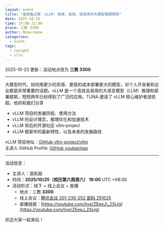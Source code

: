 ```yaml
---
layout: event
title: "金枪鱼之夜：vLLM: 简单、高效、低成本的大模型推理框架"
date: 2025-10-25
time: 19:00-21:00
place: 三教 3300
author: Meow-meow
categories:
  - event
tags:
  - tunight
  - vllm
---
```


2025-10-23 更新：活动地点改为 **三教 3300**

---

大模型时代，如何用更少的资源、更低的成本部署更大的模型，对个人开发者和企业都是非常重要的话题。vLLM 是一个高效且易用的大语言模型（LLM）推理和部署框架，短短两年已经得到了广泛的应用。TUNA 邀请了 vLLM 核心维护者游凯超，他将和我们分享
- vLLM 项目的发展历程、使用方法
- vLLM 的设计理念，推理优化和加速技术
- vLLM 背后的开源社区 vllm-project
- vLLM 框架中的最新特性，以及未来的发展路线

vLLM 项目地址：[GitHub vllm-project/vllm](https://github.com/vllm-project/vllm) \
主讲人 GitHub Profile: [GitHub youkaichao](https://github.com/youkaichao)

 ---

活动信息：

* 主讲人：游凯超
* 时间：**2025/10/25（校历第六周周六） 19:00** UTC +08:00
* 活动形式：线下 + 线上会议 + 直播
  * 地点：三教 **3300**
  * 线上会议：[腾讯会议 201-235-252 密码 251025](https://meeting.tencent.com/dm/dt72Q09bkUPO)
  * 直播链接：[https://youtube.com/live/ZEeeJ\_2SjJg](https://youtube.com/live/ZEeeJ_2SjJg)


欢迎大家一起来玩！
